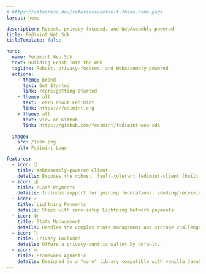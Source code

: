 ```yaml
---
# https://vitepress.dev/reference/default-theme-home-page
layout: home

description: Robust, privacy-focused, and WebAssembly-powered
title: Fedimint Web Sdk
titleTemplate: false

hero:
  name: Fedimint Web Sdk
  text: Building Ecash into the Web
  tagline: Robust, privacy-focused, and WebAssembly-powered
  actions:
    - theme: brand
      text: Get Started
      link: /core/getting-started
    - theme: alt
      text: Learn about Fedimint
      link: https://fedimint.org
    - theme: alt
      text: View on GitHub
      link: https://github.com/fedimint/fedimint-web-sdk

  image:
    src: /icon.png
    alt: Fedimint Logo

features:
  - icon: 🚀
    title: WebAssembly-powered Client
    details: Exposes the robust, fault-tolerant fedimint-client (built in Rust) via WebAssembly. Lazy-Loads within a web worker for performance.
  - icon: 💰
    title: eCash Payments
    details: Includes support for joining federations, sending/receiving eCash, and managing balances.
  - icon: ⚡
    title: Lightning Payments
    details: Ships with zero-setup Lightning Network payments.
  - icon: 🛠️
    title: State Management
    details: Handles the complex state management and storage challenges for browser wallets.
  - icon: 🤫
    title: Privacy Included
    details: Offers a privacy-centric wallet by default.
  - icon: ⚙️
    title: Framework Agnostic
    details: Designed as a "core" library compatible with vanilla JavaScript, laying the groundwork for future framework-specific packages.
---
```


<style>
:root {
  --vp-home-hero-name-color: transparent;
  --vp-home-hero-name-background: -webkit-linear-gradient(120deg, #bd34fe 30%, #41d1ff);

  --vp-home-hero-image-background-image: linear-gradient(-45deg, rgba(189, 52, 254, 0.4) 50%, rgba(71, 202, 255, 0.4) 50%);
  --vp-home-hero-image-filter: blur(68px);
}

@media (min-width: 640px) {
  :root {
    --vp-home-hero-image-filter: blur(88px);
  }
}

@media (min-width: 960px) {
  :root {
    --vp-home-hero-image-filter: blur(120px);
  }
}
</style>
